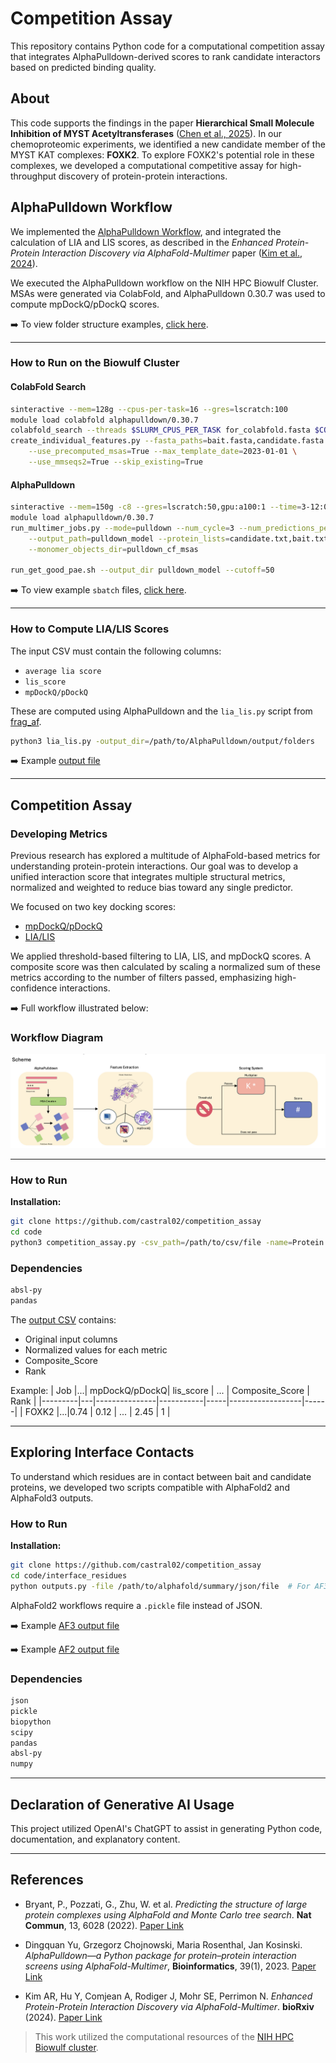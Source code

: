 # Competition Assay

This repository contains Python code for a computational competition assay that integrates AlphaPulldown-derived scores to rank candidate interactors based on predicted binding quality.

## About

This code supports the findings in the paper **Hierarchical Small Molecule Inhibition of MYST Acetyltransferases** ([Chen et al., 2025]()). In our chemoproteomic experiments, we identified a new candidate member of the MYST KAT complexes: **FOXK2**. To explore FOXK2's potential role in these complexes, we developed a computational competitive assay for high-throughput discovery of protein-protein interactions.

## AlphaPulldown Workflow

We implemented the [AlphaPulldown Workflow](https://academic.oup.com/bioinformatics/article/39/1/btac749/6839971), and integrated the calculation of LIA and LIS scores, as described in the *Enhanced Protein-Protein Interaction Discovery via AlphaFold-Multimer* paper ([Kim et al., 2024](https://www.biorxiv.org/content/10.1101/2024.02.19.580970v1)).

We executed the AlphaPulldown workflow on the NIH HPC Biowulf Cluster. MSAs were generated via ColabFold, and AlphaPulldown 0.30.7 was used to compute mpDockQ/pDockQ scores.

➡️ To view folder structure examples, [click here](alphapulldown_materials/FOXK2_ex).

---

### How to Run on the Biowulf Cluster

#### **ColabFold Search**
```bash
sinteractive --mem=128g --cpus-per-task=16 --gres=lscratch:100
module load colabfold alphapulldown/0.30.7
colabfold_search --threads $SLURM_CPUS_PER_TASK for_colabfold.fasta $COLABFOLD_DB pulldown_cf_msas
create_individual_features.py --fasta_paths=bait.fasta,candidate.fasta --output_dir=pulldown_cf_msas \
    --use_precomputed_msas=True --max_template_date=2023-01-01 \
    --use_mmseqs2=True --skip_existing=True
```

#### **AlphaPulldown**
```bash
sinteractive --mem=150g -c8 --gres=lscratch:50,gpu:a100:1 --time=3-12:00:00
module load alphapulldown/0.30.7
run_multimer_jobs.py --mode=pulldown --num_cycle=3 --num_predictions_per_model=1 \
    --output_path=pulldown_model --protein_lists=candidate.txt,bait.txt \
    --monomer_objects_dir=pulldown_cf_msas

run_get_good_pae.sh --output_dir pulldown_model --cutoff=50
```

➡️ To view example `sbatch` files, [click here](alphapulldown_materials/sbatch_ex).

---

### How to Compute LIA/LIS Scores

The input CSV must contain the following columns:
- `average lia score`
- `lis_score`
- `mpDockQ/pDockQ`

These are computed using AlphaPulldown and the `lia_lis.py` script from [frag_af](https://github.com/castral02/frag_af).

```bash
python3 lia_lis.py -output_dir=/path/to/AlphaPulldown/output/folders
```

➡️ Example [output file](alphapulldown_materials/alphapulldown_output.csv)

---

## Competition Assay

### Developing Metrics

Previous research has explored a multitude of AlphaFold-based metrics for understanding protein-protein interactions. Our goal was to develop a unified interaction score that integrates multiple structural metrics, normalized and weighted to reduce bias toward any single predictor.

We focused on two key docking scores:
- [mpDockQ/pDockQ](https://www.nature.com/articles/s41467-022-33729-4)
- [LIA/LIS](https://www.biorxiv.org/content/10.1101/2024.02.19.580970v1)

We applied threshold-based filtering to LIA, LIS, and mpDockQ scores. A composite score was then calculated by scaling a normalized sum of these metrics according to the number of filters passed, emphasizing high-confidence interactions.

➡️ Full workflow illustrated below:

### Workflow Diagram
![Workflow](images/scheme.png)

---

### How to Run

**Installation:**
```bash
git clone https://github.com/castral02/competition_assay
cd code
python3 competition_assay.py -csv_path=/path/to/csv/file -name=Protein
```

### Dependencies
```bash
absl-py
pandas
```

The [output CSV](examples/output_competition_assay_ex.csv) contains:
- Original input columns
- Normalized values for each metric
- Composite_Score
- Rank

Example:
| Job     |...| mpDockQ/pDockQ| lis_score | ... | Composite_Score  | Rank |
|---------|---|---------------|-----------|-----|------------------|------|
| FOXK2   |...|0.74           | 0.12      | ... | 2.45             | 1    |

---

## Exploring Interface Contacts

To understand which residues are in contact between bait and candidate proteins, we developed two scripts compatible with AlphaFold2 and AlphaFold3 outputs.

### How to Run

**Installation:**
```bash
git clone https://github.com/castral02/competition_assay
cd code/interface_residues
python outputs.py -file /path/to/alphafold/summary/json/file  # For AF3
```

AlphaFold2 workflows require a `.pickle` file instead of JSON.

➡️ Example [AF3 output file](examples/wdr5_foxk2_human_af3_ex.csv)

➡️ Example [AF2 output file](examples/wdr5_foxk2_human_af2_ex.csv)

### Dependencies
```bash
json
pickle
biopython
scipy
pandas
absl-py
numpy
```

---

## Declaration of Generative AI Usage

This project utilized OpenAI's ChatGPT to assist in generating Python code, documentation, and explanatory content.

---

## References

- Bryant, P., Pozzati, G., Zhu, W. et al. *Predicting the structure of large protein complexes using AlphaFold and Monte Carlo tree search*. **Nat Commun**, 13, 6028 (2022). [Paper Link](https://doi.org/10.1038/s41467-022-33729-4)

- Dingquan Yu, Grzegorz Chojnowski, Maria Rosenthal, Jan Kosinski. *AlphaPulldown—a Python package for protein–protein interaction screens using AlphaFold-Multimer*, **Bioinformatics**, 39(1), 2023. [Paper Link](https://doi.org/10.1093/bioinformatics/btac749)

- Kim AR, Hu Y, Comjean A, Rodiger J, Mohr SE, Perrimon N. *Enhanced Protein-Protein Interaction Discovery via AlphaFold-Multimer*. **bioRxiv** (2024). [Paper Link](https://www.biorxiv.org/content/10.1101/2024.02.19.580970v1)

> This work utilized the computational resources of the [NIH HPC Biowulf cluster](https://hpc.nih.gov).
